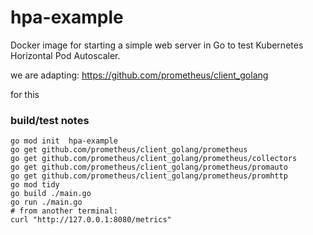 # hpa-example

Docker image for starting a simple web server in Go to test Kubernetes Horizontal Pod Autoscaler.

we are adapting:
https://github.com/prometheus/client_golang

for this

### build/test  notes
```
go mod init  hpa-example
go get github.com/prometheus/client_golang/prometheus
go get github.com/prometheus/client_golang/prometheus/collectors
go get github.com/prometheus/client_golang/prometheus/promauto
go get github.com/prometheus/client_golang/prometheus/promhttp
go mod tidy
go build ./main.go
go run ./main.go
# from another terminal:
curl "http://127.0.0.1:8080/metrics"
```
